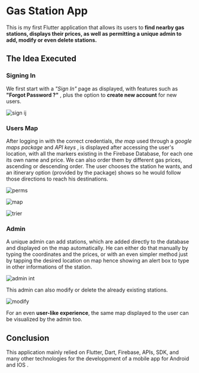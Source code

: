 # Gas Station App

This is my first Flutter application that allows its users to **find nearby gas stations, displays their prices, as well as permitting a unique admin to add, modify or even delete stations.**

## The Idea Executed 

### Signing In 

We first start with a *"Sign In"* page as displayed, with features such as **"Forgot Password ?"** , plus the option to **create new account** for new users.

![sign ij](https://user-images.githubusercontent.com/106128760/179071146-782e6e1b-0bdc-4690-8a0c-aa0f7c3eb6d7.jpeg)

### Users Map
After logging in with the correct credentials, *the map* used through a *google maps package* and *API keys* , is displayed after accessing the user's location, with all the markers existing in the Firebase Database, for each one its own name and price.
We can also order them by different gas prices, ascending or descending order.
The user chooses the station he wants, and an itinerary option (provided by the package) shows so he would follow those directions to reach his destinations.

![perms](https://user-images.githubusercontent.com/106128760/179071361-bc6c7618-9aef-4013-9c35-ce61f0987511.jpeg)

![map](https://user-images.githubusercontent.com/106128760/179071327-cd2117f4-469e-41d6-88a0-fe2cf9857225.jpeg)

![trier](https://user-images.githubusercontent.com/106128760/179071343-27a8f617-435b-4936-ab5a-b6eb5565d898.jpeg)


### Admin

A unique admin can add stations, which are added directly to the database and displayed on the map automatically.
He can either do that manually by typing the coordinates and the prices, or with an even simpler method just by tapping the desired location on map hence showing an
alert box to type in other informations of the station.

  ![admin int](https://user-images.githubusercontent.com/106128760/179071429-0e9afc38-1153-4677-9cef-2f9effc86b43.jpeg)
  
  This admin can also modify or delete the already existing stations.
  
![modify](https://user-images.githubusercontent.com/106128760/179071461-60cc123d-e2cf-4f55-98b0-6d7e044f05f4.jpeg)


For an even **user-like experience**, the same map displayed to the user can be visualized by the admin too.

## Conclusion
This application mainly relied on Flutter, Dart, Firebase, APIs, SDK, and many other technologies for the developpment of a mobile app for Android and IOS .
